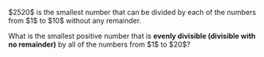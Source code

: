 <p>$2520$ is the smallest number that can be divided by each of the numbers from $1$ to $10$ without any remainder.</p>
<p>What is the smallest positive number that is <strong class="tooltip">evenly divisible<span class="tooltiptext"> (divisible with no remainder)</span></strong> by all of the numbers from $1$ to $20$?</p>